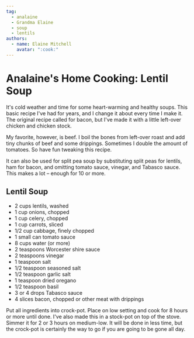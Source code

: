 ```yaml
---
tag:
  - analaine
  - Grandma Elaine
  - soup
  - lentils
authors:
  - name: Elaine Mitchell
    avatar: ":cook:"
---
```


# Analaine's Home Cooking: Lentil Soup
It's cold weather and time for some heart-warming and healthy soups. This basic recipe I've had
for years, and I change it about every time I make it. The original recipe called for bacon, but
I've made it with a little left-over chicken and chicken stock.

My favorite, however, is beef. I boil the bones from left-over roast and add tiny chunks of beef
and some drippings. Sometimes I double the amount of tomatoes. So have fun tweaking this
recipe.

It can also be used for split pea soup by substituting split peas for lentils, ham for bacon, and
omitting tomato sauce, vinegar, and Tabasco sauce. This makes a lot – enough for 10 or more.

## Lentil Soup
* 2 cups lentils, washed
* 1 cup onions, chopped
* 1 cup celery, chopped
* 1 cup carrots, sliced
* 1/2 cup cabbage, finely chopped
* 1 small can tomato sauce
* 8 cups water (or more)
* 2 teaspoons Worcester shire sauce
* 2 teaspoons vinegar
* 1 teaspoon salt
* 1/2 teaspoon seasoned salt
* 1/2 teaspoon garlic salt
* 1 teaspoon dried oregano
* 1/2 teaspoon basil
* 3 or 4 drops Tabasco sauce
* 4 slices bacon, chopped or other meat with drippings

Put all ingredients into crock-pot. Place on low setting and cook for 8 hours or
more until done. I've also made this in a stock-pot on top of the stove. Simmer it for 2 or 3
hours on medium-low. It will be done in less time, but the crock-pot is certainly the way to go if
you are going to be gone all day.